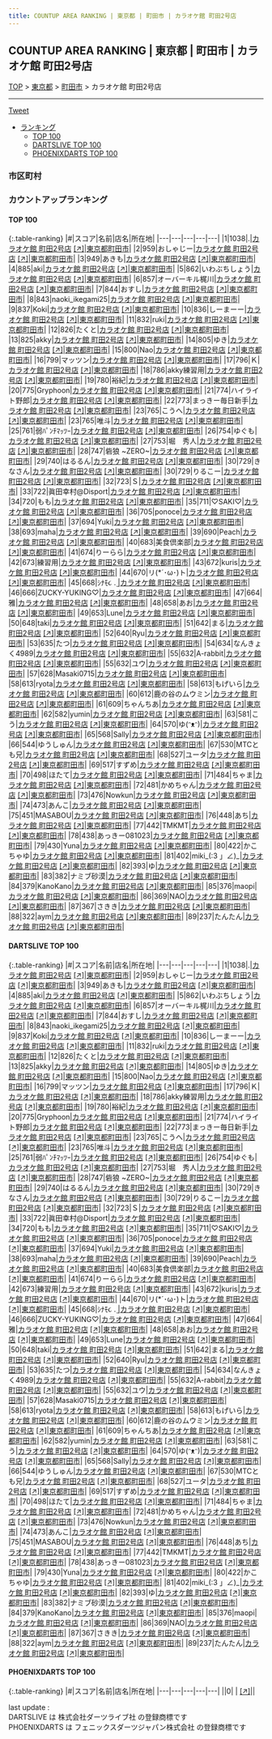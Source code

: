 ```yaml
---
title: COUNTUP AREA RANKING | 東京都 | 町田市 | カラオケ館 町田2号店
---
```

## COUNTUP AREA RANKING | 東京都 | 町田市 | カラオケ館 町田2号店

[TOP](/darts/rank/) > [東京都](/darts/rank/東京都/) > [町田市](/darts/rank/東京都/町田市/) > カラオケ館 町田2号店

___

<a href="https://twitter.com/share?ref_src=twsrc%5Etfw" data-text="COUNTUP AREA RANKING | 東京都町田市カラオケ館 町田2号店" class="twitter-share-button" data-hashtags="DARTSLIVE,PHOENIXDARTS,darts,ダーツ" data-show-count="false">Tweet</a>

* [ランキング](#カウントアップランキング)
    * [TOP 100](#top-100)
    * [DARTSLIVE TOP 100](#dartslive-top-100)
    * [PHOENIXDARTS TOP 100](#phoenixdarts-top-100)

### 市区町村

<ul>

</ul>

### カウントアップランキング

#### TOP 100



{:.table-ranking}
|#|スコア|名前|店名|所在地|
|---|---|---|---|---|
|1|1038|<span class="rank-name-dl">.</span>|<a href="/darts/rank/shops/08aa73bbc0f245efb21333aee1bd51e4.html">カラオケ館 町田2号店</a> <a href="https://search.dartslive.com/jp/shop/08aa73bbc0f245efb21333aee1bd51e4">[↗]</a>|<a href="/darts/rank/東京都/町田市">東京都町田市</a>|
|2|959|<span class="rank-name-dl">おしゃじー</span>|<a href="/darts/rank/shops/08aa73bbc0f245efb21333aee1bd51e4.html">カラオケ館 町田2号店</a> <a href="https://search.dartslive.com/jp/shop/08aa73bbc0f245efb21333aee1bd51e4">[↗]</a>|<a href="/darts/rank/東京都/町田市">東京都町田市</a>|
|3|949|<span class="rank-name-dl">あきも</span>|<a href="/darts/rank/shops/08aa73bbc0f245efb21333aee1bd51e4.html">カラオケ館 町田2号店</a> <a href="https://search.dartslive.com/jp/shop/08aa73bbc0f245efb21333aee1bd51e4">[↗]</a>|<a href="/darts/rank/東京都/町田市">東京都町田市</a>|
|4|885|<span class="rank-name-dl">aki</span>|<a href="/darts/rank/shops/08aa73bbc0f245efb21333aee1bd51e4.html">カラオケ館 町田2号店</a> <a href="https://search.dartslive.com/jp/shop/08aa73bbc0f245efb21333aee1bd51e4">[↗]</a>|<a href="/darts/rank/東京都/町田市">東京都町田市</a>|
|5|862|<span class="rank-name-dl">いわぶちしょう</span>|<a href="/darts/rank/shops/08aa73bbc0f245efb21333aee1bd51e4.html">カラオケ館 町田2号店</a> <a href="https://search.dartslive.com/jp/shop/08aa73bbc0f245efb21333aee1bd51e4">[↗]</a>|<a href="/darts/rank/東京都/町田市">東京都町田市</a>|
|6|857|<span class="rank-name-dl">オーバーキル梶川</span>|<a href="/darts/rank/shops/08aa73bbc0f245efb21333aee1bd51e4.html">カラオケ館 町田2号店</a> <a href="https://search.dartslive.com/jp/shop/08aa73bbc0f245efb21333aee1bd51e4">[↗]</a>|<a href="/darts/rank/東京都/町田市">東京都町田市</a>|
|7|844|<span class="rank-name-dl">おすし</span>|<a href="/darts/rank/shops/08aa73bbc0f245efb21333aee1bd51e4.html">カラオケ館 町田2号店</a> <a href="https://search.dartslive.com/jp/shop/08aa73bbc0f245efb21333aee1bd51e4">[↗]</a>|<a href="/darts/rank/東京都/町田市">東京都町田市</a>|
|8|843|<span class="rank-name-dl">naoki_ikegami25</span>|<a href="/darts/rank/shops/08aa73bbc0f245efb21333aee1bd51e4.html">カラオケ館 町田2号店</a> <a href="https://search.dartslive.com/jp/shop/08aa73bbc0f245efb21333aee1bd51e4">[↗]</a>|<a href="/darts/rank/東京都/町田市">東京都町田市</a>|
|9|837|<span class="rank-name-dl">Koki</span>|<a href="/darts/rank/shops/08aa73bbc0f245efb21333aee1bd51e4.html">カラオケ館 町田2号店</a> <a href="https://search.dartslive.com/jp/shop/08aa73bbc0f245efb21333aee1bd51e4">[↗]</a>|<a href="/darts/rank/東京都/町田市">東京都町田市</a>|
|10|836|<span class="rank-name-dl">しーまーー</span>|<a href="/darts/rank/shops/08aa73bbc0f245efb21333aee1bd51e4.html">カラオケ館 町田2号店</a> <a href="https://search.dartslive.com/jp/shop/08aa73bbc0f245efb21333aee1bd51e4">[↗]</a>|<a href="/darts/rank/東京都/町田市">東京都町田市</a>|
|11|832|<span class="rank-name-dl">ruki</span>|<a href="/darts/rank/shops/08aa73bbc0f245efb21333aee1bd51e4.html">カラオケ館 町田2号店</a> <a href="https://search.dartslive.com/jp/shop/08aa73bbc0f245efb21333aee1bd51e4">[↗]</a>|<a href="/darts/rank/東京都/町田市">東京都町田市</a>|
|12|826|<span class="rank-name-dl">たくと</span>|<a href="/darts/rank/shops/08aa73bbc0f245efb21333aee1bd51e4.html">カラオケ館 町田2号店</a> <a href="https://search.dartslive.com/jp/shop/08aa73bbc0f245efb21333aee1bd51e4">[↗]</a>|<a href="/darts/rank/東京都/町田市">東京都町田市</a>|
|13|825|<span class="rank-name-dl">akky</span>|<a href="/darts/rank/shops/08aa73bbc0f245efb21333aee1bd51e4.html">カラオケ館 町田2号店</a> <a href="https://search.dartslive.com/jp/shop/08aa73bbc0f245efb21333aee1bd51e4">[↗]</a>|<a href="/darts/rank/東京都/町田市">東京都町田市</a>|
|14|805|<span class="rank-name-dl">ゆき</span>|<a href="/darts/rank/shops/08aa73bbc0f245efb21333aee1bd51e4.html">カラオケ館 町田2号店</a> <a href="https://search.dartslive.com/jp/shop/08aa73bbc0f245efb21333aee1bd51e4">[↗]</a>|<a href="/darts/rank/東京都/町田市">東京都町田市</a>|
|15|800|<span class="rank-name-dl">Nao</span>|<a href="/darts/rank/shops/08aa73bbc0f245efb21333aee1bd51e4.html">カラオケ館 町田2号店</a> <a href="https://search.dartslive.com/jp/shop/08aa73bbc0f245efb21333aee1bd51e4">[↗]</a>|<a href="/darts/rank/東京都/町田市">東京都町田市</a>|
|16|799|<span class="rank-name-dl">マッツン</span>|<a href="/darts/rank/shops/08aa73bbc0f245efb21333aee1bd51e4.html">カラオケ館 町田2号店</a> <a href="https://search.dartslive.com/jp/shop/08aa73bbc0f245efb21333aee1bd51e4">[↗]</a>|<a href="/darts/rank/東京都/町田市">東京都町田市</a>|
|17|796|<span class="rank-name-dl">Ｋ</span>|<a href="/darts/rank/shops/08aa73bbc0f245efb21333aee1bd51e4.html">カラオケ館 町田2号店</a> <a href="https://search.dartslive.com/jp/shop/08aa73bbc0f245efb21333aee1bd51e4">[↗]</a>|<a href="/darts/rank/東京都/町田市">東京都町田市</a>|
|18|786|<span class="rank-name-dl">akky練習用</span>|<a href="/darts/rank/shops/08aa73bbc0f245efb21333aee1bd51e4.html">カラオケ館 町田2号店</a> <a href="https://search.dartslive.com/jp/shop/08aa73bbc0f245efb21333aee1bd51e4">[↗]</a>|<a href="/darts/rank/東京都/町田市">東京都町田市</a>|
|19|780|<span class="rank-name-dl">裕紀</span>|<a href="/darts/rank/shops/08aa73bbc0f245efb21333aee1bd51e4.html">カラオケ館 町田2号店</a> <a href="https://search.dartslive.com/jp/shop/08aa73bbc0f245efb21333aee1bd51e4">[↗]</a>|<a href="/darts/rank/東京都/町田市">東京都町田市</a>|
|20|775|<span class="rank-name-dl">Gryphoon</span>|<a href="/darts/rank/shops/08aa73bbc0f245efb21333aee1bd51e4.html">カラオケ館 町田2号店</a> <a href="https://search.dartslive.com/jp/shop/08aa73bbc0f245efb21333aee1bd51e4">[↗]</a>|<a href="/darts/rank/東京都/町田市">東京都町田市</a>|
|21|774|<span class="rank-name-dl">ハイライト野郎</span>|<a href="/darts/rank/shops/08aa73bbc0f245efb21333aee1bd51e4.html">カラオケ館 町田2号店</a> <a href="https://search.dartslive.com/jp/shop/08aa73bbc0f245efb21333aee1bd51e4">[↗]</a>|<a href="/darts/rank/東京都/町田市">東京都町田市</a>|
|22|773|<span class="rank-name-dl">まっきー毎日新手</span>|<a href="/darts/rank/shops/08aa73bbc0f245efb21333aee1bd51e4.html">カラオケ館 町田2号店</a> <a href="https://search.dartslive.com/jp/shop/08aa73bbc0f245efb21333aee1bd51e4">[↗]</a>|<a href="/darts/rank/東京都/町田市">東京都町田市</a>|
|23|765|<span class="rank-name-dl">こうへ</span>|<a href="/darts/rank/shops/08aa73bbc0f245efb21333aee1bd51e4.html">カラオケ館 町田2号店</a> <a href="https://search.dartslive.com/jp/shop/08aa73bbc0f245efb21333aee1bd51e4">[↗]</a>|<a href="/darts/rank/東京都/町田市">東京都町田市</a>|
|23|765|<span class="rank-name-dl">唯斗</span>|<a href="/darts/rank/shops/08aa73bbc0f245efb21333aee1bd51e4.html">カラオケ館 町田2号店</a> <a href="https://search.dartslive.com/jp/shop/08aa73bbc0f245efb21333aee1bd51e4">[↗]</a>|<a href="/darts/rank/東京都/町田市">東京都町田市</a>|
|25|761|<span class="rank-name-dl">弱ﾊﾟﾝﾁﾏｯﾂｰ</span>|<a href="/darts/rank/shops/08aa73bbc0f245efb21333aee1bd51e4.html">カラオケ館 町田2号店</a> <a href="https://search.dartslive.com/jp/shop/08aa73bbc0f245efb21333aee1bd51e4">[↗]</a>|<a href="/darts/rank/東京都/町田市">東京都町田市</a>|
|26|754|<span class="rank-name-dl">ゆぐも</span>|<a href="/darts/rank/shops/08aa73bbc0f245efb21333aee1bd51e4.html">カラオケ館 町田2号店</a> <a href="https://search.dartslive.com/jp/shop/08aa73bbc0f245efb21333aee1bd51e4">[↗]</a>|<a href="/darts/rank/東京都/町田市">東京都町田市</a>|
|27|753|<span class="rank-name-dl">堀　秀人</span>|<a href="/darts/rank/shops/08aa73bbc0f245efb21333aee1bd51e4.html">カラオケ館 町田2号店</a> <a href="https://search.dartslive.com/jp/shop/08aa73bbc0f245efb21333aee1bd51e4">[↗]</a>|<a href="/darts/rank/東京都/町田市">東京都町田市</a>|
|28|747|<span class="rank-name-dl">砦狼 ~ZERO~</span>|<a href="/darts/rank/shops/08aa73bbc0f245efb21333aee1bd51e4.html">カラオケ館 町田2号店</a> <a href="https://search.dartslive.com/jp/shop/08aa73bbc0f245efb21333aee1bd51e4">[↗]</a>|<a href="/darts/rank/東京都/町田市">東京都町田市</a>|
|29|740|<span class="rank-name-dl">はるるん</span>|<a href="/darts/rank/shops/08aa73bbc0f245efb21333aee1bd51e4.html">カラオケ館 町田2号店</a> <a href="https://search.dartslive.com/jp/shop/08aa73bbc0f245efb21333aee1bd51e4">[↗]</a>|<a href="/darts/rank/東京都/町田市">東京都町田市</a>|
|30|729|<span class="rank-name-dl">きなさん</span>|<a href="/darts/rank/shops/08aa73bbc0f245efb21333aee1bd51e4.html">カラオケ館 町田2号店</a> <a href="https://search.dartslive.com/jp/shop/08aa73bbc0f245efb21333aee1bd51e4">[↗]</a>|<a href="/darts/rank/東京都/町田市">東京都町田市</a>|
|30|729|<span class="rank-name-dl">りるこー</span>|<a href="/darts/rank/shops/08aa73bbc0f245efb21333aee1bd51e4.html">カラオケ館 町田2号店</a> <a href="https://search.dartslive.com/jp/shop/08aa73bbc0f245efb21333aee1bd51e4">[↗]</a>|<a href="/darts/rank/東京都/町田市">東京都町田市</a>|
|32|723|<span class="rank-name-dl">Ｓ</span>|<a href="/darts/rank/shops/08aa73bbc0f245efb21333aee1bd51e4.html">カラオケ館 町田2号店</a> <a href="https://search.dartslive.com/jp/shop/08aa73bbc0f245efb21333aee1bd51e4">[↗]</a>|<a href="/darts/rank/東京都/町田市">東京都町田市</a>|
|33|722|<span class="rank-name-dl">眞田幸村@Disport</span>|<a href="/darts/rank/shops/08aa73bbc0f245efb21333aee1bd51e4.html">カラオケ館 町田2号店</a> <a href="https://search.dartslive.com/jp/shop/08aa73bbc0f245efb21333aee1bd51e4">[↗]</a>|<a href="/darts/rank/東京都/町田市">東京都町田市</a>|
|34|720|<span class="rank-name-dl">もも</span>|<a href="/darts/rank/shops/08aa73bbc0f245efb21333aee1bd51e4.html">カラオケ館 町田2号店</a> <a href="https://search.dartslive.com/jp/shop/08aa73bbc0f245efb21333aee1bd51e4">[↗]</a>|<a href="/darts/rank/東京都/町田市">東京都町田市</a>|
|35|711|<span class="rank-name-dl">♡SAKI♡</span>|<a href="/darts/rank/shops/08aa73bbc0f245efb21333aee1bd51e4.html">カラオケ館 町田2号店</a> <a href="https://search.dartslive.com/jp/shop/08aa73bbc0f245efb21333aee1bd51e4">[↗]</a>|<a href="/darts/rank/東京都/町田市">東京都町田市</a>|
|36|705|<span class="rank-name-dl">ponoce</span>|<a href="/darts/rank/shops/08aa73bbc0f245efb21333aee1bd51e4.html">カラオケ館 町田2号店</a> <a href="https://search.dartslive.com/jp/shop/08aa73bbc0f245efb21333aee1bd51e4">[↗]</a>|<a href="/darts/rank/東京都/町田市">東京都町田市</a>|
|37|694|<span class="rank-name-dl">Yuki</span>|<a href="/darts/rank/shops/08aa73bbc0f245efb21333aee1bd51e4.html">カラオケ館 町田2号店</a> <a href="https://search.dartslive.com/jp/shop/08aa73bbc0f245efb21333aee1bd51e4">[↗]</a>|<a href="/darts/rank/東京都/町田市">東京都町田市</a>|
|38|693|<span class="rank-name-dl">maha</span>|<a href="/darts/rank/shops/08aa73bbc0f245efb21333aee1bd51e4.html">カラオケ館 町田2号店</a> <a href="https://search.dartslive.com/jp/shop/08aa73bbc0f245efb21333aee1bd51e4">[↗]</a>|<a href="/darts/rank/東京都/町田市">東京都町田市</a>|
|39|690|<span class="rank-name-dl">Peach</span>|<a href="/darts/rank/shops/08aa73bbc0f245efb21333aee1bd51e4.html">カラオケ館 町田2号店</a> <a href="https://search.dartslive.com/jp/shop/08aa73bbc0f245efb21333aee1bd51e4">[↗]</a>|<a href="/darts/rank/東京都/町田市">東京都町田市</a>|
|40|683|<span class="rank-name-dl">美食倶楽部</span>|<a href="/darts/rank/shops/08aa73bbc0f245efb21333aee1bd51e4.html">カラオケ館 町田2号店</a> <a href="https://search.dartslive.com/jp/shop/08aa73bbc0f245efb21333aee1bd51e4">[↗]</a>|<a href="/darts/rank/東京都/町田市">東京都町田市</a>|
|41|674|<span class="rank-name-dl">りーらら</span>|<a href="/darts/rank/shops/08aa73bbc0f245efb21333aee1bd51e4.html">カラオケ館 町田2号店</a> <a href="https://search.dartslive.com/jp/shop/08aa73bbc0f245efb21333aee1bd51e4">[↗]</a>|<a href="/darts/rank/東京都/町田市">東京都町田市</a>|
|42|673|<span class="rank-name-dl">練習用</span>|<a href="/darts/rank/shops/08aa73bbc0f245efb21333aee1bd51e4.html">カラオケ館 町田2号店</a> <a href="https://search.dartslive.com/jp/shop/08aa73bbc0f245efb21333aee1bd51e4">[↗]</a>|<a href="/darts/rank/東京都/町田市">東京都町田市</a>|
|43|672|<span class="rank-name-dl">kuris</span>|<a href="/darts/rank/shops/08aa73bbc0f245efb21333aee1bd51e4.html">カラオケ館 町田2号店</a> <a href="https://search.dartslive.com/jp/shop/08aa73bbc0f245efb21333aee1bd51e4">[↗]</a>|<a href="/darts/rank/東京都/町田市">東京都町田市</a>|
|44|670|<span class="rank-name-dl">リ(*´･ω･)ト</span>|<a href="/darts/rank/shops/08aa73bbc0f245efb21333aee1bd51e4.html">カラオケ館 町田2号店</a> <a href="https://search.dartslive.com/jp/shop/08aa73bbc0f245efb21333aee1bd51e4">[↗]</a>|<a href="/darts/rank/東京都/町田市">東京都町田市</a>|
|45|668|<span class="rank-name-dl">ｼﾅﾓ૮ . ̫</span>|<a href="/darts/rank/shops/08aa73bbc0f245efb21333aee1bd51e4.html">カラオケ館 町田2号店</a> <a href="https://search.dartslive.com/jp/shop/08aa73bbc0f245efb21333aee1bd51e4">[↗]</a>|<a href="/darts/rank/東京都/町田市">東京都町田市</a>|
|46|666|<span class="rank-name-dl">ZUCKY-YUKING♡</span>|<a href="/darts/rank/shops/08aa73bbc0f245efb21333aee1bd51e4.html">カラオケ館 町田2号店</a> <a href="https://search.dartslive.com/jp/shop/08aa73bbc0f245efb21333aee1bd51e4">[↗]</a>|<a href="/darts/rank/東京都/町田市">東京都町田市</a>|
|47|664|<span class="rank-name-dl">雅</span>|<a href="/darts/rank/shops/08aa73bbc0f245efb21333aee1bd51e4.html">カラオケ館 町田2号店</a> <a href="https://search.dartslive.com/jp/shop/08aa73bbc0f245efb21333aee1bd51e4">[↗]</a>|<a href="/darts/rank/東京都/町田市">東京都町田市</a>|
|48|658|<span class="rank-name-dl">あお</span>|<a href="/darts/rank/shops/08aa73bbc0f245efb21333aee1bd51e4.html">カラオケ館 町田2号店</a> <a href="https://search.dartslive.com/jp/shop/08aa73bbc0f245efb21333aee1bd51e4">[↗]</a>|<a href="/darts/rank/東京都/町田市">東京都町田市</a>|
|49|653|<span class="rank-name-dl">Lune</span>|<a href="/darts/rank/shops/08aa73bbc0f245efb21333aee1bd51e4.html">カラオケ館 町田2号店</a> <a href="https://search.dartslive.com/jp/shop/08aa73bbc0f245efb21333aee1bd51e4">[↗]</a>|<a href="/darts/rank/東京都/町田市">東京都町田市</a>|
|50|648|<span class="rank-name-dl">taki</span>|<a href="/darts/rank/shops/08aa73bbc0f245efb21333aee1bd51e4.html">カラオケ館 町田2号店</a> <a href="https://search.dartslive.com/jp/shop/08aa73bbc0f245efb21333aee1bd51e4">[↗]</a>|<a href="/darts/rank/東京都/町田市">東京都町田市</a>|
|51|642|<span class="rank-name-dl">まる</span>|<a href="/darts/rank/shops/08aa73bbc0f245efb21333aee1bd51e4.html">カラオケ館 町田2号店</a> <a href="https://search.dartslive.com/jp/shop/08aa73bbc0f245efb21333aee1bd51e4">[↗]</a>|<a href="/darts/rank/東京都/町田市">東京都町田市</a>|
|52|640|<span class="rank-name-dl">Ryu</span>|<a href="/darts/rank/shops/08aa73bbc0f245efb21333aee1bd51e4.html">カラオケ館 町田2号店</a> <a href="https://search.dartslive.com/jp/shop/08aa73bbc0f245efb21333aee1bd51e4">[↗]</a>|<a href="/darts/rank/東京都/町田市">東京都町田市</a>|
|53|635|<span class="rank-name-dl">たつ</span>|<a href="/darts/rank/shops/08aa73bbc0f245efb21333aee1bd51e4.html">カラオケ館 町田2号店</a> <a href="https://search.dartslive.com/jp/shop/08aa73bbc0f245efb21333aee1bd51e4">[↗]</a>|<a href="/darts/rank/東京都/町田市">東京都町田市</a>|
|54|634|<span class="rank-name-dl">なんきょく4989</span>|<a href="/darts/rank/shops/08aa73bbc0f245efb21333aee1bd51e4.html">カラオケ館 町田2号店</a> <a href="https://search.dartslive.com/jp/shop/08aa73bbc0f245efb21333aee1bd51e4">[↗]</a>|<a href="/darts/rank/東京都/町田市">東京都町田市</a>|
|55|632|<span class="rank-name-dl">A-rabbit</span>|<a href="/darts/rank/shops/08aa73bbc0f245efb21333aee1bd51e4.html">カラオケ館 町田2号店</a> <a href="https://search.dartslive.com/jp/shop/08aa73bbc0f245efb21333aee1bd51e4">[↗]</a>|<a href="/darts/rank/東京都/町田市">東京都町田市</a>|
|55|632|<span class="rank-name-dl">ユウ</span>|<a href="/darts/rank/shops/08aa73bbc0f245efb21333aee1bd51e4.html">カラオケ館 町田2号店</a> <a href="https://search.dartslive.com/jp/shop/08aa73bbc0f245efb21333aee1bd51e4">[↗]</a>|<a href="/darts/rank/東京都/町田市">東京都町田市</a>|
|57|628|<span class="rank-name-dl">Masaki0715</span>|<a href="/darts/rank/shops/08aa73bbc0f245efb21333aee1bd51e4.html">カラオケ館 町田2号店</a> <a href="https://search.dartslive.com/jp/shop/08aa73bbc0f245efb21333aee1bd51e4">[↗]</a>|<a href="/darts/rank/東京都/町田市">東京都町田市</a>|
|58|613|<span class="rank-name-dl">ryota</span>|<a href="/darts/rank/shops/08aa73bbc0f245efb21333aee1bd51e4.html">カラオケ館 町田2号店</a> <a href="https://search.dartslive.com/jp/shop/08aa73bbc0f245efb21333aee1bd51e4">[↗]</a>|<a href="/darts/rank/東京都/町田市">東京都町田市</a>|
|58|613|<span class="rank-name-dl">もげいら</span>|<a href="/darts/rank/shops/08aa73bbc0f245efb21333aee1bd51e4.html">カラオケ館 町田2号店</a> <a href="https://search.dartslive.com/jp/shop/08aa73bbc0f245efb21333aee1bd51e4">[↗]</a>|<a href="/darts/rank/東京都/町田市">東京都町田市</a>|
|60|612|<span class="rank-name-dl">鹿の谷のムウミン</span>|<a href="/darts/rank/shops/08aa73bbc0f245efb21333aee1bd51e4.html">カラオケ館 町田2号店</a> <a href="https://search.dartslive.com/jp/shop/08aa73bbc0f245efb21333aee1bd51e4">[↗]</a>|<a href="/darts/rank/東京都/町田市">東京都町田市</a>|
|61|609|<span class="rank-name-dl">ちゃんちあ</span>|<a href="/darts/rank/shops/08aa73bbc0f245efb21333aee1bd51e4.html">カラオケ館 町田2号店</a> <a href="https://search.dartslive.com/jp/shop/08aa73bbc0f245efb21333aee1bd51e4">[↗]</a>|<a href="/darts/rank/東京都/町田市">東京都町田市</a>|
|62|582|<span class="rank-name-dl">yumin</span>|<a href="/darts/rank/shops/08aa73bbc0f245efb21333aee1bd51e4.html">カラオケ館 町田2号店</a> <a href="https://search.dartslive.com/jp/shop/08aa73bbc0f245efb21333aee1bd51e4">[↗]</a>|<a href="/darts/rank/東京都/町田市">東京都町田市</a>|
|63|581|<span class="rank-name-dl">こう</span>|<a href="/darts/rank/shops/08aa73bbc0f245efb21333aee1bd51e4.html">カラオケ館 町田2号店</a> <a href="https://search.dartslive.com/jp/shop/08aa73bbc0f245efb21333aee1bd51e4">[↗]</a>|<a href="/darts/rank/東京都/町田市">東京都町田市</a>|
|64|570|<span class="rank-name-dl">ゆ(ᵔᴥᵔ)</span>|<a href="/darts/rank/shops/08aa73bbc0f245efb21333aee1bd51e4.html">カラオケ館 町田2号店</a> <a href="https://search.dartslive.com/jp/shop/08aa73bbc0f245efb21333aee1bd51e4">[↗]</a>|<a href="/darts/rank/東京都/町田市">東京都町田市</a>|
|65|568|<span class="rank-name-dl">Sally</span>|<a href="/darts/rank/shops/08aa73bbc0f245efb21333aee1bd51e4.html">カラオケ館 町田2号店</a> <a href="https://search.dartslive.com/jp/shop/08aa73bbc0f245efb21333aee1bd51e4">[↗]</a>|<a href="/darts/rank/東京都/町田市">東京都町田市</a>|
|66|544|<span class="rank-name-dl">ゆうしゅん</span>|<a href="/darts/rank/shops/08aa73bbc0f245efb21333aee1bd51e4.html">カラオケ館 町田2号店</a> <a href="https://search.dartslive.com/jp/shop/08aa73bbc0f245efb21333aee1bd51e4">[↗]</a>|<a href="/darts/rank/東京都/町田市">東京都町田市</a>|
|67|530|<span class="rank-name-dl">MTCとも兄</span>|<a href="/darts/rank/shops/08aa73bbc0f245efb21333aee1bd51e4.html">カラオケ館 町田2号店</a> <a href="https://search.dartslive.com/jp/shop/08aa73bbc0f245efb21333aee1bd51e4">[↗]</a>|<a href="/darts/rank/東京都/町田市">東京都町田市</a>|
|68|527|<span class="rank-name-dl">ユータ</span>|<a href="/darts/rank/shops/08aa73bbc0f245efb21333aee1bd51e4.html">カラオケ館 町田2号店</a> <a href="https://search.dartslive.com/jp/shop/08aa73bbc0f245efb21333aee1bd51e4">[↗]</a>|<a href="/darts/rank/東京都/町田市">東京都町田市</a>|
|69|517|<span class="rank-name-dl">すずめ</span>|<a href="/darts/rank/shops/08aa73bbc0f245efb21333aee1bd51e4.html">カラオケ館 町田2号店</a> <a href="https://search.dartslive.com/jp/shop/08aa73bbc0f245efb21333aee1bd51e4">[↗]</a>|<a href="/darts/rank/東京都/町田市">東京都町田市</a>|
|70|498|<span class="rank-name-dl">ほたて</span>|<a href="/darts/rank/shops/08aa73bbc0f245efb21333aee1bd51e4.html">カラオケ館 町田2号店</a> <a href="https://search.dartslive.com/jp/shop/08aa73bbc0f245efb21333aee1bd51e4">[↗]</a>|<a href="/darts/rank/東京都/町田市">東京都町田市</a>|
|71|484|<span class="rank-name-dl">ちゃま</span>|<a href="/darts/rank/shops/08aa73bbc0f245efb21333aee1bd51e4.html">カラオケ館 町田2号店</a> <a href="https://search.dartslive.com/jp/shop/08aa73bbc0f245efb21333aee1bd51e4">[↗]</a>|<a href="/darts/rank/東京都/町田市">東京都町田市</a>|
|72|481|<span class="rank-name-dl">かめちゃん</span>|<a href="/darts/rank/shops/08aa73bbc0f245efb21333aee1bd51e4.html">カラオケ館 町田2号店</a> <a href="https://search.dartslive.com/jp/shop/08aa73bbc0f245efb21333aee1bd51e4">[↗]</a>|<a href="/darts/rank/東京都/町田市">東京都町田市</a>|
|73|476|<span class="rank-name-dl">Nowkun</span>|<a href="/darts/rank/shops/08aa73bbc0f245efb21333aee1bd51e4.html">カラオケ館 町田2号店</a> <a href="https://search.dartslive.com/jp/shop/08aa73bbc0f245efb21333aee1bd51e4">[↗]</a>|<a href="/darts/rank/東京都/町田市">東京都町田市</a>|
|74|473|<span class="rank-name-dl">あんこ</span>|<a href="/darts/rank/shops/08aa73bbc0f245efb21333aee1bd51e4.html">カラオケ館 町田2号店</a> <a href="https://search.dartslive.com/jp/shop/08aa73bbc0f245efb21333aee1bd51e4">[↗]</a>|<a href="/darts/rank/東京都/町田市">東京都町田市</a>|
|75|451|<span class="rank-name-dl">MASABOU</span>|<a href="/darts/rank/shops/08aa73bbc0f245efb21333aee1bd51e4.html">カラオケ館 町田2号店</a> <a href="https://search.dartslive.com/jp/shop/08aa73bbc0f245efb21333aee1bd51e4">[↗]</a>|<a href="/darts/rank/東京都/町田市">東京都町田市</a>|
|76|448|<span class="rank-name-dl">あち</span>|<a href="/darts/rank/shops/08aa73bbc0f245efb21333aee1bd51e4.html">カラオケ館 町田2号店</a> <a href="https://search.dartslive.com/jp/shop/08aa73bbc0f245efb21333aee1bd51e4">[↗]</a>|<a href="/darts/rank/東京都/町田市">東京都町田市</a>|
|77|442|<span class="rank-name-dl">TMKMT</span>|<a href="/darts/rank/shops/08aa73bbc0f245efb21333aee1bd51e4.html">カラオケ館 町田2号店</a> <a href="https://search.dartslive.com/jp/shop/08aa73bbc0f245efb21333aee1bd51e4">[↗]</a>|<a href="/darts/rank/東京都/町田市">東京都町田市</a>|
|78|438|<span class="rank-name-dl">あっきー081023</span>|<a href="/darts/rank/shops/08aa73bbc0f245efb21333aee1bd51e4.html">カラオケ館 町田2号店</a> <a href="https://search.dartslive.com/jp/shop/08aa73bbc0f245efb21333aee1bd51e4">[↗]</a>|<a href="/darts/rank/東京都/町田市">東京都町田市</a>|
|79|430|<span class="rank-name-dl">Yuna</span>|<a href="/darts/rank/shops/08aa73bbc0f245efb21333aee1bd51e4.html">カラオケ館 町田2号店</a> <a href="https://search.dartslive.com/jp/shop/08aa73bbc0f245efb21333aee1bd51e4">[↗]</a>|<a href="/darts/rank/東京都/町田市">東京都町田市</a>|
|80|422|<span class="rank-name-dl">かこちゃゆ</span>|<a href="/darts/rank/shops/08aa73bbc0f245efb21333aee1bd51e4.html">カラオケ館 町田2号店</a> <a href="https://search.dartslive.com/jp/shop/08aa73bbc0f245efb21333aee1bd51e4">[↗]</a>|<a href="/darts/rank/東京都/町田市">東京都町田市</a>|
|81|402|<span class="rank-name-dl">miki_(:3 」∠)_</span>|<a href="/darts/rank/shops/08aa73bbc0f245efb21333aee1bd51e4.html">カラオケ館 町田2号店</a> <a href="https://search.dartslive.com/jp/shop/08aa73bbc0f245efb21333aee1bd51e4">[↗]</a>|<a href="/darts/rank/東京都/町田市">東京都町田市</a>|
|82|393|<span class="rank-name-dl">ゆ</span>|<a href="/darts/rank/shops/08aa73bbc0f245efb21333aee1bd51e4.html">カラオケ館 町田2号店</a> <a href="https://search.dartslive.com/jp/shop/08aa73bbc0f245efb21333aee1bd51e4">[↗]</a>|<a href="/darts/rank/東京都/町田市">東京都町田市</a>|
|83|382|<span class="rank-name-dl">ナミブ砂漠</span>|<a href="/darts/rank/shops/08aa73bbc0f245efb21333aee1bd51e4.html">カラオケ館 町田2号店</a> <a href="https://search.dartslive.com/jp/shop/08aa73bbc0f245efb21333aee1bd51e4">[↗]</a>|<a href="/darts/rank/東京都/町田市">東京都町田市</a>|
|84|379|<span class="rank-name-dl">KanoKano</span>|<a href="/darts/rank/shops/08aa73bbc0f245efb21333aee1bd51e4.html">カラオケ館 町田2号店</a> <a href="https://search.dartslive.com/jp/shop/08aa73bbc0f245efb21333aee1bd51e4">[↗]</a>|<a href="/darts/rank/東京都/町田市">東京都町田市</a>|
|85|376|<span class="rank-name-dl">maopi</span>|<a href="/darts/rank/shops/08aa73bbc0f245efb21333aee1bd51e4.html">カラオケ館 町田2号店</a> <a href="https://search.dartslive.com/jp/shop/08aa73bbc0f245efb21333aee1bd51e4">[↗]</a>|<a href="/darts/rank/東京都/町田市">東京都町田市</a>|
|86|369|<span class="rank-name-dl">NAO</span>|<a href="/darts/rank/shops/08aa73bbc0f245efb21333aee1bd51e4.html">カラオケ館 町田2号店</a> <a href="https://search.dartslive.com/jp/shop/08aa73bbc0f245efb21333aee1bd51e4">[↗]</a>|<a href="/darts/rank/東京都/町田市">東京都町田市</a>|
|87|367|<span class="rank-name-dl">さきき</span>|<a href="/darts/rank/shops/08aa73bbc0f245efb21333aee1bd51e4.html">カラオケ館 町田2号店</a> <a href="https://search.dartslive.com/jp/shop/08aa73bbc0f245efb21333aee1bd51e4">[↗]</a>|<a href="/darts/rank/東京都/町田市">東京都町田市</a>|
|88|322|<span class="rank-name-dl">aym</span>|<a href="/darts/rank/shops/08aa73bbc0f245efb21333aee1bd51e4.html">カラオケ館 町田2号店</a> <a href="https://search.dartslive.com/jp/shop/08aa73bbc0f245efb21333aee1bd51e4">[↗]</a>|<a href="/darts/rank/東京都/町田市">東京都町田市</a>|
|89|237|<span class="rank-name-dl">たんたん</span>|<a href="/darts/rank/shops/08aa73bbc0f245efb21333aee1bd51e4.html">カラオケ館 町田2号店</a> <a href="https://search.dartslive.com/jp/shop/08aa73bbc0f245efb21333aee1bd51e4">[↗]</a>|<a href="/darts/rank/東京都/町田市">東京都町田市</a>|


#### DARTSLIVE TOP 100



{:.table-ranking}
|#|スコア|名前|店名|所在地|
|---|---|---|---|---|
|1|1038|<span class="rank-name-dl">.</span>|<a href="/darts/rank/shops/08aa73bbc0f245efb21333aee1bd51e4.html">カラオケ館 町田2号店</a> <a href="https://search.dartslive.com/jp/shop/08aa73bbc0f245efb21333aee1bd51e4">[↗]</a>|<a href="/darts/rank/東京都/町田市">東京都町田市</a>|
|2|959|<span class="rank-name-dl">おしゃじー</span>|<a href="/darts/rank/shops/08aa73bbc0f245efb21333aee1bd51e4.html">カラオケ館 町田2号店</a> <a href="https://search.dartslive.com/jp/shop/08aa73bbc0f245efb21333aee1bd51e4">[↗]</a>|<a href="/darts/rank/東京都/町田市">東京都町田市</a>|
|3|949|<span class="rank-name-dl">あきも</span>|<a href="/darts/rank/shops/08aa73bbc0f245efb21333aee1bd51e4.html">カラオケ館 町田2号店</a> <a href="https://search.dartslive.com/jp/shop/08aa73bbc0f245efb21333aee1bd51e4">[↗]</a>|<a href="/darts/rank/東京都/町田市">東京都町田市</a>|
|4|885|<span class="rank-name-dl">aki</span>|<a href="/darts/rank/shops/08aa73bbc0f245efb21333aee1bd51e4.html">カラオケ館 町田2号店</a> <a href="https://search.dartslive.com/jp/shop/08aa73bbc0f245efb21333aee1bd51e4">[↗]</a>|<a href="/darts/rank/東京都/町田市">東京都町田市</a>|
|5|862|<span class="rank-name-dl">いわぶちしょう</span>|<a href="/darts/rank/shops/08aa73bbc0f245efb21333aee1bd51e4.html">カラオケ館 町田2号店</a> <a href="https://search.dartslive.com/jp/shop/08aa73bbc0f245efb21333aee1bd51e4">[↗]</a>|<a href="/darts/rank/東京都/町田市">東京都町田市</a>|
|6|857|<span class="rank-name-dl">オーバーキル梶川</span>|<a href="/darts/rank/shops/08aa73bbc0f245efb21333aee1bd51e4.html">カラオケ館 町田2号店</a> <a href="https://search.dartslive.com/jp/shop/08aa73bbc0f245efb21333aee1bd51e4">[↗]</a>|<a href="/darts/rank/東京都/町田市">東京都町田市</a>|
|7|844|<span class="rank-name-dl">おすし</span>|<a href="/darts/rank/shops/08aa73bbc0f245efb21333aee1bd51e4.html">カラオケ館 町田2号店</a> <a href="https://search.dartslive.com/jp/shop/08aa73bbc0f245efb21333aee1bd51e4">[↗]</a>|<a href="/darts/rank/東京都/町田市">東京都町田市</a>|
|8|843|<span class="rank-name-dl">naoki_ikegami25</span>|<a href="/darts/rank/shops/08aa73bbc0f245efb21333aee1bd51e4.html">カラオケ館 町田2号店</a> <a href="https://search.dartslive.com/jp/shop/08aa73bbc0f245efb21333aee1bd51e4">[↗]</a>|<a href="/darts/rank/東京都/町田市">東京都町田市</a>|
|9|837|<span class="rank-name-dl">Koki</span>|<a href="/darts/rank/shops/08aa73bbc0f245efb21333aee1bd51e4.html">カラオケ館 町田2号店</a> <a href="https://search.dartslive.com/jp/shop/08aa73bbc0f245efb21333aee1bd51e4">[↗]</a>|<a href="/darts/rank/東京都/町田市">東京都町田市</a>|
|10|836|<span class="rank-name-dl">しーまーー</span>|<a href="/darts/rank/shops/08aa73bbc0f245efb21333aee1bd51e4.html">カラオケ館 町田2号店</a> <a href="https://search.dartslive.com/jp/shop/08aa73bbc0f245efb21333aee1bd51e4">[↗]</a>|<a href="/darts/rank/東京都/町田市">東京都町田市</a>|
|11|832|<span class="rank-name-dl">ruki</span>|<a href="/darts/rank/shops/08aa73bbc0f245efb21333aee1bd51e4.html">カラオケ館 町田2号店</a> <a href="https://search.dartslive.com/jp/shop/08aa73bbc0f245efb21333aee1bd51e4">[↗]</a>|<a href="/darts/rank/東京都/町田市">東京都町田市</a>|
|12|826|<span class="rank-name-dl">たくと</span>|<a href="/darts/rank/shops/08aa73bbc0f245efb21333aee1bd51e4.html">カラオケ館 町田2号店</a> <a href="https://search.dartslive.com/jp/shop/08aa73bbc0f245efb21333aee1bd51e4">[↗]</a>|<a href="/darts/rank/東京都/町田市">東京都町田市</a>|
|13|825|<span class="rank-name-dl">akky</span>|<a href="/darts/rank/shops/08aa73bbc0f245efb21333aee1bd51e4.html">カラオケ館 町田2号店</a> <a href="https://search.dartslive.com/jp/shop/08aa73bbc0f245efb21333aee1bd51e4">[↗]</a>|<a href="/darts/rank/東京都/町田市">東京都町田市</a>|
|14|805|<span class="rank-name-dl">ゆき</span>|<a href="/darts/rank/shops/08aa73bbc0f245efb21333aee1bd51e4.html">カラオケ館 町田2号店</a> <a href="https://search.dartslive.com/jp/shop/08aa73bbc0f245efb21333aee1bd51e4">[↗]</a>|<a href="/darts/rank/東京都/町田市">東京都町田市</a>|
|15|800|<span class="rank-name-dl">Nao</span>|<a href="/darts/rank/shops/08aa73bbc0f245efb21333aee1bd51e4.html">カラオケ館 町田2号店</a> <a href="https://search.dartslive.com/jp/shop/08aa73bbc0f245efb21333aee1bd51e4">[↗]</a>|<a href="/darts/rank/東京都/町田市">東京都町田市</a>|
|16|799|<span class="rank-name-dl">マッツン</span>|<a href="/darts/rank/shops/08aa73bbc0f245efb21333aee1bd51e4.html">カラオケ館 町田2号店</a> <a href="https://search.dartslive.com/jp/shop/08aa73bbc0f245efb21333aee1bd51e4">[↗]</a>|<a href="/darts/rank/東京都/町田市">東京都町田市</a>|
|17|796|<span class="rank-name-dl">Ｋ</span>|<a href="/darts/rank/shops/08aa73bbc0f245efb21333aee1bd51e4.html">カラオケ館 町田2号店</a> <a href="https://search.dartslive.com/jp/shop/08aa73bbc0f245efb21333aee1bd51e4">[↗]</a>|<a href="/darts/rank/東京都/町田市">東京都町田市</a>|
|18|786|<span class="rank-name-dl">akky練習用</span>|<a href="/darts/rank/shops/08aa73bbc0f245efb21333aee1bd51e4.html">カラオケ館 町田2号店</a> <a href="https://search.dartslive.com/jp/shop/08aa73bbc0f245efb21333aee1bd51e4">[↗]</a>|<a href="/darts/rank/東京都/町田市">東京都町田市</a>|
|19|780|<span class="rank-name-dl">裕紀</span>|<a href="/darts/rank/shops/08aa73bbc0f245efb21333aee1bd51e4.html">カラオケ館 町田2号店</a> <a href="https://search.dartslive.com/jp/shop/08aa73bbc0f245efb21333aee1bd51e4">[↗]</a>|<a href="/darts/rank/東京都/町田市">東京都町田市</a>|
|20|775|<span class="rank-name-dl">Gryphoon</span>|<a href="/darts/rank/shops/08aa73bbc0f245efb21333aee1bd51e4.html">カラオケ館 町田2号店</a> <a href="https://search.dartslive.com/jp/shop/08aa73bbc0f245efb21333aee1bd51e4">[↗]</a>|<a href="/darts/rank/東京都/町田市">東京都町田市</a>|
|21|774|<span class="rank-name-dl">ハイライト野郎</span>|<a href="/darts/rank/shops/08aa73bbc0f245efb21333aee1bd51e4.html">カラオケ館 町田2号店</a> <a href="https://search.dartslive.com/jp/shop/08aa73bbc0f245efb21333aee1bd51e4">[↗]</a>|<a href="/darts/rank/東京都/町田市">東京都町田市</a>|
|22|773|<span class="rank-name-dl">まっきー毎日新手</span>|<a href="/darts/rank/shops/08aa73bbc0f245efb21333aee1bd51e4.html">カラオケ館 町田2号店</a> <a href="https://search.dartslive.com/jp/shop/08aa73bbc0f245efb21333aee1bd51e4">[↗]</a>|<a href="/darts/rank/東京都/町田市">東京都町田市</a>|
|23|765|<span class="rank-name-dl">こうへ</span>|<a href="/darts/rank/shops/08aa73bbc0f245efb21333aee1bd51e4.html">カラオケ館 町田2号店</a> <a href="https://search.dartslive.com/jp/shop/08aa73bbc0f245efb21333aee1bd51e4">[↗]</a>|<a href="/darts/rank/東京都/町田市">東京都町田市</a>|
|23|765|<span class="rank-name-dl">唯斗</span>|<a href="/darts/rank/shops/08aa73bbc0f245efb21333aee1bd51e4.html">カラオケ館 町田2号店</a> <a href="https://search.dartslive.com/jp/shop/08aa73bbc0f245efb21333aee1bd51e4">[↗]</a>|<a href="/darts/rank/東京都/町田市">東京都町田市</a>|
|25|761|<span class="rank-name-dl">弱ﾊﾟﾝﾁﾏｯﾂｰ</span>|<a href="/darts/rank/shops/08aa73bbc0f245efb21333aee1bd51e4.html">カラオケ館 町田2号店</a> <a href="https://search.dartslive.com/jp/shop/08aa73bbc0f245efb21333aee1bd51e4">[↗]</a>|<a href="/darts/rank/東京都/町田市">東京都町田市</a>|
|26|754|<span class="rank-name-dl">ゆぐも</span>|<a href="/darts/rank/shops/08aa73bbc0f245efb21333aee1bd51e4.html">カラオケ館 町田2号店</a> <a href="https://search.dartslive.com/jp/shop/08aa73bbc0f245efb21333aee1bd51e4">[↗]</a>|<a href="/darts/rank/東京都/町田市">東京都町田市</a>|
|27|753|<span class="rank-name-dl">堀　秀人</span>|<a href="/darts/rank/shops/08aa73bbc0f245efb21333aee1bd51e4.html">カラオケ館 町田2号店</a> <a href="https://search.dartslive.com/jp/shop/08aa73bbc0f245efb21333aee1bd51e4">[↗]</a>|<a href="/darts/rank/東京都/町田市">東京都町田市</a>|
|28|747|<span class="rank-name-dl">砦狼 ~ZERO~</span>|<a href="/darts/rank/shops/08aa73bbc0f245efb21333aee1bd51e4.html">カラオケ館 町田2号店</a> <a href="https://search.dartslive.com/jp/shop/08aa73bbc0f245efb21333aee1bd51e4">[↗]</a>|<a href="/darts/rank/東京都/町田市">東京都町田市</a>|
|29|740|<span class="rank-name-dl">はるるん</span>|<a href="/darts/rank/shops/08aa73bbc0f245efb21333aee1bd51e4.html">カラオケ館 町田2号店</a> <a href="https://search.dartslive.com/jp/shop/08aa73bbc0f245efb21333aee1bd51e4">[↗]</a>|<a href="/darts/rank/東京都/町田市">東京都町田市</a>|
|30|729|<span class="rank-name-dl">きなさん</span>|<a href="/darts/rank/shops/08aa73bbc0f245efb21333aee1bd51e4.html">カラオケ館 町田2号店</a> <a href="https://search.dartslive.com/jp/shop/08aa73bbc0f245efb21333aee1bd51e4">[↗]</a>|<a href="/darts/rank/東京都/町田市">東京都町田市</a>|
|30|729|<span class="rank-name-dl">りるこー</span>|<a href="/darts/rank/shops/08aa73bbc0f245efb21333aee1bd51e4.html">カラオケ館 町田2号店</a> <a href="https://search.dartslive.com/jp/shop/08aa73bbc0f245efb21333aee1bd51e4">[↗]</a>|<a href="/darts/rank/東京都/町田市">東京都町田市</a>|
|32|723|<span class="rank-name-dl">Ｓ</span>|<a href="/darts/rank/shops/08aa73bbc0f245efb21333aee1bd51e4.html">カラオケ館 町田2号店</a> <a href="https://search.dartslive.com/jp/shop/08aa73bbc0f245efb21333aee1bd51e4">[↗]</a>|<a href="/darts/rank/東京都/町田市">東京都町田市</a>|
|33|722|<span class="rank-name-dl">眞田幸村@Disport</span>|<a href="/darts/rank/shops/08aa73bbc0f245efb21333aee1bd51e4.html">カラオケ館 町田2号店</a> <a href="https://search.dartslive.com/jp/shop/08aa73bbc0f245efb21333aee1bd51e4">[↗]</a>|<a href="/darts/rank/東京都/町田市">東京都町田市</a>|
|34|720|<span class="rank-name-dl">もも</span>|<a href="/darts/rank/shops/08aa73bbc0f245efb21333aee1bd51e4.html">カラオケ館 町田2号店</a> <a href="https://search.dartslive.com/jp/shop/08aa73bbc0f245efb21333aee1bd51e4">[↗]</a>|<a href="/darts/rank/東京都/町田市">東京都町田市</a>|
|35|711|<span class="rank-name-dl">♡SAKI♡</span>|<a href="/darts/rank/shops/08aa73bbc0f245efb21333aee1bd51e4.html">カラオケ館 町田2号店</a> <a href="https://search.dartslive.com/jp/shop/08aa73bbc0f245efb21333aee1bd51e4">[↗]</a>|<a href="/darts/rank/東京都/町田市">東京都町田市</a>|
|36|705|<span class="rank-name-dl">ponoce</span>|<a href="/darts/rank/shops/08aa73bbc0f245efb21333aee1bd51e4.html">カラオケ館 町田2号店</a> <a href="https://search.dartslive.com/jp/shop/08aa73bbc0f245efb21333aee1bd51e4">[↗]</a>|<a href="/darts/rank/東京都/町田市">東京都町田市</a>|
|37|694|<span class="rank-name-dl">Yuki</span>|<a href="/darts/rank/shops/08aa73bbc0f245efb21333aee1bd51e4.html">カラオケ館 町田2号店</a> <a href="https://search.dartslive.com/jp/shop/08aa73bbc0f245efb21333aee1bd51e4">[↗]</a>|<a href="/darts/rank/東京都/町田市">東京都町田市</a>|
|38|693|<span class="rank-name-dl">maha</span>|<a href="/darts/rank/shops/08aa73bbc0f245efb21333aee1bd51e4.html">カラオケ館 町田2号店</a> <a href="https://search.dartslive.com/jp/shop/08aa73bbc0f245efb21333aee1bd51e4">[↗]</a>|<a href="/darts/rank/東京都/町田市">東京都町田市</a>|
|39|690|<span class="rank-name-dl">Peach</span>|<a href="/darts/rank/shops/08aa73bbc0f245efb21333aee1bd51e4.html">カラオケ館 町田2号店</a> <a href="https://search.dartslive.com/jp/shop/08aa73bbc0f245efb21333aee1bd51e4">[↗]</a>|<a href="/darts/rank/東京都/町田市">東京都町田市</a>|
|40|683|<span class="rank-name-dl">美食倶楽部</span>|<a href="/darts/rank/shops/08aa73bbc0f245efb21333aee1bd51e4.html">カラオケ館 町田2号店</a> <a href="https://search.dartslive.com/jp/shop/08aa73bbc0f245efb21333aee1bd51e4">[↗]</a>|<a href="/darts/rank/東京都/町田市">東京都町田市</a>|
|41|674|<span class="rank-name-dl">りーらら</span>|<a href="/darts/rank/shops/08aa73bbc0f245efb21333aee1bd51e4.html">カラオケ館 町田2号店</a> <a href="https://search.dartslive.com/jp/shop/08aa73bbc0f245efb21333aee1bd51e4">[↗]</a>|<a href="/darts/rank/東京都/町田市">東京都町田市</a>|
|42|673|<span class="rank-name-dl">練習用</span>|<a href="/darts/rank/shops/08aa73bbc0f245efb21333aee1bd51e4.html">カラオケ館 町田2号店</a> <a href="https://search.dartslive.com/jp/shop/08aa73bbc0f245efb21333aee1bd51e4">[↗]</a>|<a href="/darts/rank/東京都/町田市">東京都町田市</a>|
|43|672|<span class="rank-name-dl">kuris</span>|<a href="/darts/rank/shops/08aa73bbc0f245efb21333aee1bd51e4.html">カラオケ館 町田2号店</a> <a href="https://search.dartslive.com/jp/shop/08aa73bbc0f245efb21333aee1bd51e4">[↗]</a>|<a href="/darts/rank/東京都/町田市">東京都町田市</a>|
|44|670|<span class="rank-name-dl">リ(*´･ω･)ト</span>|<a href="/darts/rank/shops/08aa73bbc0f245efb21333aee1bd51e4.html">カラオケ館 町田2号店</a> <a href="https://search.dartslive.com/jp/shop/08aa73bbc0f245efb21333aee1bd51e4">[↗]</a>|<a href="/darts/rank/東京都/町田市">東京都町田市</a>|
|45|668|<span class="rank-name-dl">ｼﾅﾓ૮ . ̫</span>|<a href="/darts/rank/shops/08aa73bbc0f245efb21333aee1bd51e4.html">カラオケ館 町田2号店</a> <a href="https://search.dartslive.com/jp/shop/08aa73bbc0f245efb21333aee1bd51e4">[↗]</a>|<a href="/darts/rank/東京都/町田市">東京都町田市</a>|
|46|666|<span class="rank-name-dl">ZUCKY-YUKING♡</span>|<a href="/darts/rank/shops/08aa73bbc0f245efb21333aee1bd51e4.html">カラオケ館 町田2号店</a> <a href="https://search.dartslive.com/jp/shop/08aa73bbc0f245efb21333aee1bd51e4">[↗]</a>|<a href="/darts/rank/東京都/町田市">東京都町田市</a>|
|47|664|<span class="rank-name-dl">雅</span>|<a href="/darts/rank/shops/08aa73bbc0f245efb21333aee1bd51e4.html">カラオケ館 町田2号店</a> <a href="https://search.dartslive.com/jp/shop/08aa73bbc0f245efb21333aee1bd51e4">[↗]</a>|<a href="/darts/rank/東京都/町田市">東京都町田市</a>|
|48|658|<span class="rank-name-dl">あお</span>|<a href="/darts/rank/shops/08aa73bbc0f245efb21333aee1bd51e4.html">カラオケ館 町田2号店</a> <a href="https://search.dartslive.com/jp/shop/08aa73bbc0f245efb21333aee1bd51e4">[↗]</a>|<a href="/darts/rank/東京都/町田市">東京都町田市</a>|
|49|653|<span class="rank-name-dl">Lune</span>|<a href="/darts/rank/shops/08aa73bbc0f245efb21333aee1bd51e4.html">カラオケ館 町田2号店</a> <a href="https://search.dartslive.com/jp/shop/08aa73bbc0f245efb21333aee1bd51e4">[↗]</a>|<a href="/darts/rank/東京都/町田市">東京都町田市</a>|
|50|648|<span class="rank-name-dl">taki</span>|<a href="/darts/rank/shops/08aa73bbc0f245efb21333aee1bd51e4.html">カラオケ館 町田2号店</a> <a href="https://search.dartslive.com/jp/shop/08aa73bbc0f245efb21333aee1bd51e4">[↗]</a>|<a href="/darts/rank/東京都/町田市">東京都町田市</a>|
|51|642|<span class="rank-name-dl">まる</span>|<a href="/darts/rank/shops/08aa73bbc0f245efb21333aee1bd51e4.html">カラオケ館 町田2号店</a> <a href="https://search.dartslive.com/jp/shop/08aa73bbc0f245efb21333aee1bd51e4">[↗]</a>|<a href="/darts/rank/東京都/町田市">東京都町田市</a>|
|52|640|<span class="rank-name-dl">Ryu</span>|<a href="/darts/rank/shops/08aa73bbc0f245efb21333aee1bd51e4.html">カラオケ館 町田2号店</a> <a href="https://search.dartslive.com/jp/shop/08aa73bbc0f245efb21333aee1bd51e4">[↗]</a>|<a href="/darts/rank/東京都/町田市">東京都町田市</a>|
|53|635|<span class="rank-name-dl">たつ</span>|<a href="/darts/rank/shops/08aa73bbc0f245efb21333aee1bd51e4.html">カラオケ館 町田2号店</a> <a href="https://search.dartslive.com/jp/shop/08aa73bbc0f245efb21333aee1bd51e4">[↗]</a>|<a href="/darts/rank/東京都/町田市">東京都町田市</a>|
|54|634|<span class="rank-name-dl">なんきょく4989</span>|<a href="/darts/rank/shops/08aa73bbc0f245efb21333aee1bd51e4.html">カラオケ館 町田2号店</a> <a href="https://search.dartslive.com/jp/shop/08aa73bbc0f245efb21333aee1bd51e4">[↗]</a>|<a href="/darts/rank/東京都/町田市">東京都町田市</a>|
|55|632|<span class="rank-name-dl">A-rabbit</span>|<a href="/darts/rank/shops/08aa73bbc0f245efb21333aee1bd51e4.html">カラオケ館 町田2号店</a> <a href="https://search.dartslive.com/jp/shop/08aa73bbc0f245efb21333aee1bd51e4">[↗]</a>|<a href="/darts/rank/東京都/町田市">東京都町田市</a>|
|55|632|<span class="rank-name-dl">ユウ</span>|<a href="/darts/rank/shops/08aa73bbc0f245efb21333aee1bd51e4.html">カラオケ館 町田2号店</a> <a href="https://search.dartslive.com/jp/shop/08aa73bbc0f245efb21333aee1bd51e4">[↗]</a>|<a href="/darts/rank/東京都/町田市">東京都町田市</a>|
|57|628|<span class="rank-name-dl">Masaki0715</span>|<a href="/darts/rank/shops/08aa73bbc0f245efb21333aee1bd51e4.html">カラオケ館 町田2号店</a> <a href="https://search.dartslive.com/jp/shop/08aa73bbc0f245efb21333aee1bd51e4">[↗]</a>|<a href="/darts/rank/東京都/町田市">東京都町田市</a>|
|58|613|<span class="rank-name-dl">ryota</span>|<a href="/darts/rank/shops/08aa73bbc0f245efb21333aee1bd51e4.html">カラオケ館 町田2号店</a> <a href="https://search.dartslive.com/jp/shop/08aa73bbc0f245efb21333aee1bd51e4">[↗]</a>|<a href="/darts/rank/東京都/町田市">東京都町田市</a>|
|58|613|<span class="rank-name-dl">もげいら</span>|<a href="/darts/rank/shops/08aa73bbc0f245efb21333aee1bd51e4.html">カラオケ館 町田2号店</a> <a href="https://search.dartslive.com/jp/shop/08aa73bbc0f245efb21333aee1bd51e4">[↗]</a>|<a href="/darts/rank/東京都/町田市">東京都町田市</a>|
|60|612|<span class="rank-name-dl">鹿の谷のムウミン</span>|<a href="/darts/rank/shops/08aa73bbc0f245efb21333aee1bd51e4.html">カラオケ館 町田2号店</a> <a href="https://search.dartslive.com/jp/shop/08aa73bbc0f245efb21333aee1bd51e4">[↗]</a>|<a href="/darts/rank/東京都/町田市">東京都町田市</a>|
|61|609|<span class="rank-name-dl">ちゃんちあ</span>|<a href="/darts/rank/shops/08aa73bbc0f245efb21333aee1bd51e4.html">カラオケ館 町田2号店</a> <a href="https://search.dartslive.com/jp/shop/08aa73bbc0f245efb21333aee1bd51e4">[↗]</a>|<a href="/darts/rank/東京都/町田市">東京都町田市</a>|
|62|582|<span class="rank-name-dl">yumin</span>|<a href="/darts/rank/shops/08aa73bbc0f245efb21333aee1bd51e4.html">カラオケ館 町田2号店</a> <a href="https://search.dartslive.com/jp/shop/08aa73bbc0f245efb21333aee1bd51e4">[↗]</a>|<a href="/darts/rank/東京都/町田市">東京都町田市</a>|
|63|581|<span class="rank-name-dl">こう</span>|<a href="/darts/rank/shops/08aa73bbc0f245efb21333aee1bd51e4.html">カラオケ館 町田2号店</a> <a href="https://search.dartslive.com/jp/shop/08aa73bbc0f245efb21333aee1bd51e4">[↗]</a>|<a href="/darts/rank/東京都/町田市">東京都町田市</a>|
|64|570|<span class="rank-name-dl">ゆ(ᵔᴥᵔ)</span>|<a href="/darts/rank/shops/08aa73bbc0f245efb21333aee1bd51e4.html">カラオケ館 町田2号店</a> <a href="https://search.dartslive.com/jp/shop/08aa73bbc0f245efb21333aee1bd51e4">[↗]</a>|<a href="/darts/rank/東京都/町田市">東京都町田市</a>|
|65|568|<span class="rank-name-dl">Sally</span>|<a href="/darts/rank/shops/08aa73bbc0f245efb21333aee1bd51e4.html">カラオケ館 町田2号店</a> <a href="https://search.dartslive.com/jp/shop/08aa73bbc0f245efb21333aee1bd51e4">[↗]</a>|<a href="/darts/rank/東京都/町田市">東京都町田市</a>|
|66|544|<span class="rank-name-dl">ゆうしゅん</span>|<a href="/darts/rank/shops/08aa73bbc0f245efb21333aee1bd51e4.html">カラオケ館 町田2号店</a> <a href="https://search.dartslive.com/jp/shop/08aa73bbc0f245efb21333aee1bd51e4">[↗]</a>|<a href="/darts/rank/東京都/町田市">東京都町田市</a>|
|67|530|<span class="rank-name-dl">MTCとも兄</span>|<a href="/darts/rank/shops/08aa73bbc0f245efb21333aee1bd51e4.html">カラオケ館 町田2号店</a> <a href="https://search.dartslive.com/jp/shop/08aa73bbc0f245efb21333aee1bd51e4">[↗]</a>|<a href="/darts/rank/東京都/町田市">東京都町田市</a>|
|68|527|<span class="rank-name-dl">ユータ</span>|<a href="/darts/rank/shops/08aa73bbc0f245efb21333aee1bd51e4.html">カラオケ館 町田2号店</a> <a href="https://search.dartslive.com/jp/shop/08aa73bbc0f245efb21333aee1bd51e4">[↗]</a>|<a href="/darts/rank/東京都/町田市">東京都町田市</a>|
|69|517|<span class="rank-name-dl">すずめ</span>|<a href="/darts/rank/shops/08aa73bbc0f245efb21333aee1bd51e4.html">カラオケ館 町田2号店</a> <a href="https://search.dartslive.com/jp/shop/08aa73bbc0f245efb21333aee1bd51e4">[↗]</a>|<a href="/darts/rank/東京都/町田市">東京都町田市</a>|
|70|498|<span class="rank-name-dl">ほたて</span>|<a href="/darts/rank/shops/08aa73bbc0f245efb21333aee1bd51e4.html">カラオケ館 町田2号店</a> <a href="https://search.dartslive.com/jp/shop/08aa73bbc0f245efb21333aee1bd51e4">[↗]</a>|<a href="/darts/rank/東京都/町田市">東京都町田市</a>|
|71|484|<span class="rank-name-dl">ちゃま</span>|<a href="/darts/rank/shops/08aa73bbc0f245efb21333aee1bd51e4.html">カラオケ館 町田2号店</a> <a href="https://search.dartslive.com/jp/shop/08aa73bbc0f245efb21333aee1bd51e4">[↗]</a>|<a href="/darts/rank/東京都/町田市">東京都町田市</a>|
|72|481|<span class="rank-name-dl">かめちゃん</span>|<a href="/darts/rank/shops/08aa73bbc0f245efb21333aee1bd51e4.html">カラオケ館 町田2号店</a> <a href="https://search.dartslive.com/jp/shop/08aa73bbc0f245efb21333aee1bd51e4">[↗]</a>|<a href="/darts/rank/東京都/町田市">東京都町田市</a>|
|73|476|<span class="rank-name-dl">Nowkun</span>|<a href="/darts/rank/shops/08aa73bbc0f245efb21333aee1bd51e4.html">カラオケ館 町田2号店</a> <a href="https://search.dartslive.com/jp/shop/08aa73bbc0f245efb21333aee1bd51e4">[↗]</a>|<a href="/darts/rank/東京都/町田市">東京都町田市</a>|
|74|473|<span class="rank-name-dl">あんこ</span>|<a href="/darts/rank/shops/08aa73bbc0f245efb21333aee1bd51e4.html">カラオケ館 町田2号店</a> <a href="https://search.dartslive.com/jp/shop/08aa73bbc0f245efb21333aee1bd51e4">[↗]</a>|<a href="/darts/rank/東京都/町田市">東京都町田市</a>|
|75|451|<span class="rank-name-dl">MASABOU</span>|<a href="/darts/rank/shops/08aa73bbc0f245efb21333aee1bd51e4.html">カラオケ館 町田2号店</a> <a href="https://search.dartslive.com/jp/shop/08aa73bbc0f245efb21333aee1bd51e4">[↗]</a>|<a href="/darts/rank/東京都/町田市">東京都町田市</a>|
|76|448|<span class="rank-name-dl">あち</span>|<a href="/darts/rank/shops/08aa73bbc0f245efb21333aee1bd51e4.html">カラオケ館 町田2号店</a> <a href="https://search.dartslive.com/jp/shop/08aa73bbc0f245efb21333aee1bd51e4">[↗]</a>|<a href="/darts/rank/東京都/町田市">東京都町田市</a>|
|77|442|<span class="rank-name-dl">TMKMT</span>|<a href="/darts/rank/shops/08aa73bbc0f245efb21333aee1bd51e4.html">カラオケ館 町田2号店</a> <a href="https://search.dartslive.com/jp/shop/08aa73bbc0f245efb21333aee1bd51e4">[↗]</a>|<a href="/darts/rank/東京都/町田市">東京都町田市</a>|
|78|438|<span class="rank-name-dl">あっきー081023</span>|<a href="/darts/rank/shops/08aa73bbc0f245efb21333aee1bd51e4.html">カラオケ館 町田2号店</a> <a href="https://search.dartslive.com/jp/shop/08aa73bbc0f245efb21333aee1bd51e4">[↗]</a>|<a href="/darts/rank/東京都/町田市">東京都町田市</a>|
|79|430|<span class="rank-name-dl">Yuna</span>|<a href="/darts/rank/shops/08aa73bbc0f245efb21333aee1bd51e4.html">カラオケ館 町田2号店</a> <a href="https://search.dartslive.com/jp/shop/08aa73bbc0f245efb21333aee1bd51e4">[↗]</a>|<a href="/darts/rank/東京都/町田市">東京都町田市</a>|
|80|422|<span class="rank-name-dl">かこちゃゆ</span>|<a href="/darts/rank/shops/08aa73bbc0f245efb21333aee1bd51e4.html">カラオケ館 町田2号店</a> <a href="https://search.dartslive.com/jp/shop/08aa73bbc0f245efb21333aee1bd51e4">[↗]</a>|<a href="/darts/rank/東京都/町田市">東京都町田市</a>|
|81|402|<span class="rank-name-dl">miki_(:3 」∠)_</span>|<a href="/darts/rank/shops/08aa73bbc0f245efb21333aee1bd51e4.html">カラオケ館 町田2号店</a> <a href="https://search.dartslive.com/jp/shop/08aa73bbc0f245efb21333aee1bd51e4">[↗]</a>|<a href="/darts/rank/東京都/町田市">東京都町田市</a>|
|82|393|<span class="rank-name-dl">ゆ</span>|<a href="/darts/rank/shops/08aa73bbc0f245efb21333aee1bd51e4.html">カラオケ館 町田2号店</a> <a href="https://search.dartslive.com/jp/shop/08aa73bbc0f245efb21333aee1bd51e4">[↗]</a>|<a href="/darts/rank/東京都/町田市">東京都町田市</a>|
|83|382|<span class="rank-name-dl">ナミブ砂漠</span>|<a href="/darts/rank/shops/08aa73bbc0f245efb21333aee1bd51e4.html">カラオケ館 町田2号店</a> <a href="https://search.dartslive.com/jp/shop/08aa73bbc0f245efb21333aee1bd51e4">[↗]</a>|<a href="/darts/rank/東京都/町田市">東京都町田市</a>|
|84|379|<span class="rank-name-dl">KanoKano</span>|<a href="/darts/rank/shops/08aa73bbc0f245efb21333aee1bd51e4.html">カラオケ館 町田2号店</a> <a href="https://search.dartslive.com/jp/shop/08aa73bbc0f245efb21333aee1bd51e4">[↗]</a>|<a href="/darts/rank/東京都/町田市">東京都町田市</a>|
|85|376|<span class="rank-name-dl">maopi</span>|<a href="/darts/rank/shops/08aa73bbc0f245efb21333aee1bd51e4.html">カラオケ館 町田2号店</a> <a href="https://search.dartslive.com/jp/shop/08aa73bbc0f245efb21333aee1bd51e4">[↗]</a>|<a href="/darts/rank/東京都/町田市">東京都町田市</a>|
|86|369|<span class="rank-name-dl">NAO</span>|<a href="/darts/rank/shops/08aa73bbc0f245efb21333aee1bd51e4.html">カラオケ館 町田2号店</a> <a href="https://search.dartslive.com/jp/shop/08aa73bbc0f245efb21333aee1bd51e4">[↗]</a>|<a href="/darts/rank/東京都/町田市">東京都町田市</a>|
|87|367|<span class="rank-name-dl">さきき</span>|<a href="/darts/rank/shops/08aa73bbc0f245efb21333aee1bd51e4.html">カラオケ館 町田2号店</a> <a href="https://search.dartslive.com/jp/shop/08aa73bbc0f245efb21333aee1bd51e4">[↗]</a>|<a href="/darts/rank/東京都/町田市">東京都町田市</a>|
|88|322|<span class="rank-name-dl">aym</span>|<a href="/darts/rank/shops/08aa73bbc0f245efb21333aee1bd51e4.html">カラオケ館 町田2号店</a> <a href="https://search.dartslive.com/jp/shop/08aa73bbc0f245efb21333aee1bd51e4">[↗]</a>|<a href="/darts/rank/東京都/町田市">東京都町田市</a>|
|89|237|<span class="rank-name-dl">たんたん</span>|<a href="/darts/rank/shops/08aa73bbc0f245efb21333aee1bd51e4.html">カラオケ館 町田2号店</a> <a href="https://search.dartslive.com/jp/shop/08aa73bbc0f245efb21333aee1bd51e4">[↗]</a>|<a href="/darts/rank/東京都/町田市">東京都町田市</a>|


#### PHOENIXDARTS TOP 100



{:.table-ranking}
|#|スコア|名前|店名|所在地|
|---|---|---|---|---|
||0|<span class="rank-name-dl"> </span>|<a href="/darts/rank/shops/.html"></a> <a href="">[↗]</a>|<a href="/darts/rank//"></a>|


<div class="footer border-top border-gray-light mt-5 pt-3 text-right text-gray">
    last update : <span style="font-weight: italic" id="foot_last_modified"></span><br />
    DARTSLIVE は 株式会社ダーツライブ社 の登録商標です<br />
    PHOENIXDARTS は フェニックスダーツジャパン株式会社 の登録商標です<br />
</div>

<script src="https://cdnjs.cloudflare.com/ajax/libs/jquery.tablesorter/2.31.3/js/jquery.tablesorter.min.js" integrity="sha512-qzgd5cYSZcosqpzpn7zF2ZId8f/8CHmFKZ8j7mU4OUXTNRd5g+ZHBPsgKEwoqxCtdQvExE5LprwwPAgoicguNg==" crossorigin="anonymous" referrerpolicy="no-referrer"></script>
<link rel="stylesheet" href="https://cdnjs.cloudflare.com/ajax/libs/jquery.tablesorter/2.31.3/css/theme.default.min.css" integrity="sha512-wghhOJkjQX0Lh3NSWvNKeZ0ZpNn+SPVXX1Qyc9OCaogADktxrBiBdKGDoqVUOyhStvMBmJQ8ZdMHiR3wuEq8+w==" crossorigin="anonymous" referrerpolicy="no-referrer" />
<script>
$(function() {
    $(".table-ranking").tablesorter({sortList:[[0, 0]]});
    $("#foot_last_modified").text(formatDate(new Date(document.lastModified), 'yyyy-MM-dd HH:mm:ss'));
});
</script>

<script async src="https://platform.twitter.com/widgets.js" charset="utf-8"></script>